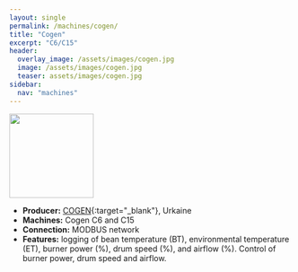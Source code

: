 ```yaml
---
layout: single
permalink: /machines/cogen/
title: "Cogen"
excerpt: "C6/C15"
header:
  overlay_image: /assets/images/cogen.jpg
  image: /assets/images/cogen.jpg
  teaser: assets/images/cogen.jpg
sidebar:
  nav: "machines"
---
```


<img class="tab-image" src="{{ site.baseurl }}/assets/images/supporter-badge.png" width="150px">

* __Producer:__ [COGEN](https://cogen-company.com/){:target="_blank"}, Urkaine
* __Machines:__ Cogen C6 and C15
* __Connection:__ MODBUS network
* __Features:__ logging of bean temperature (BT), environmental temperature (ET), burner power (%), drum speed (%), and airflow (%). Control of burner power, drum speed and airflow.